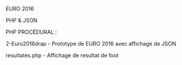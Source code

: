 

EURO 2016

PHP & JSON

PHP PROCÉDURAL :



2-Euro2016drap - Prototype de EURO 2016 avec affichage de JSON

resultates.php - Affichage de resultat de foot

